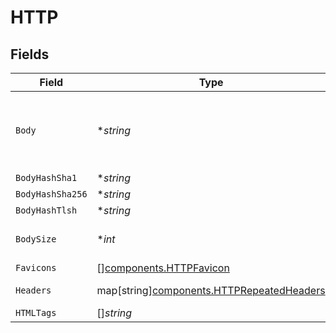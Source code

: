 # HTTP


## Fields

| Field                                                                                                                                 | Type                                                                                                                                  | Required                                                                                                                              | Description                                                                                                                           |
| ------------------------------------------------------------------------------------------------------------------------------------- | ------------------------------------------------------------------------------------------------------------------------------------- | ------------------------------------------------------------------------------------------------------------------------------------- | ------------------------------------------------------------------------------------------------------------------------------------- |
| `Body`                                                                                                                                | **string*                                                                                                                             | :heavy_minus_sign:                                                                                                                    | The body of the HTTP response. For hosts without a name, the first 64KB are available. For hosts with a name, only 6KB are available. |
| `BodyHashSha1`                                                                                                                        | **string*                                                                                                                             | :heavy_minus_sign:                                                                                                                    | N/A                                                                                                                                   |
| `BodyHashSha256`                                                                                                                      | **string*                                                                                                                             | :heavy_minus_sign:                                                                                                                    | N/A                                                                                                                                   |
| `BodyHashTlsh`                                                                                                                        | **string*                                                                                                                             | :heavy_minus_sign:                                                                                                                    | N/A                                                                                                                                   |
| `BodySize`                                                                                                                            | **int*                                                                                                                                | :heavy_minus_sign:                                                                                                                    | The length, in bytes, of services.http.response.body; at most, 64KB.                                                                  |
| `Favicons`                                                                                                                            | [][components.HTTPFavicon](../../models/components/httpfavicon.md)                                                                    | :heavy_minus_sign:                                                                                                                    | N/A                                                                                                                                   |
| `Headers`                                                                                                                             | map[string][components.HTTPRepeatedHeaders](../../models/components/httprepeatedheaders.md)                                           | :heavy_minus_sign:                                                                                                                    | The key-value header pairs included in the response.                                                                                  |
| `HTMLTags`                                                                                                                            | []*string*                                                                                                                            | :heavy_minus_sign:                                                                                                                    | A list of the <title> and <meta> tags from services.http.response.body.                                                               |
| `HTMLTitle`                                                                                                                           | **string*                                                                                                                             | :heavy_minus_sign:                                                                                                                    | The title of the HTML page: the inner contents of the <title> tag in the response body, if present.                                   |
| `Protocol`                                                                                                                            | **string*                                                                                                                             | :heavy_minus_sign:                                                                                                                    | The protocol field of the response, which includes the claimed HTTP version number.                                                   |
| `StatusCode`                                                                                                                          | **int*                                                                                                                                | :heavy_minus_sign:                                                                                                                    | A 3-digit integer result code indicating the result of the services.http.request.                                                     |
| `StatusReason`                                                                                                                        | **string*                                                                                                                             | :heavy_minus_sign:                                                                                                                    | A human-readable phrase describing the status code.                                                                                   |
| `SupportedVersions`                                                                                                                   | []*string*                                                                                                                            | :heavy_minus_sign:                                                                                                                    | N/A                                                                                                                                   |
| `URI`                                                                                                                                 | **string*                                                                                                                             | :heavy_minus_sign:                                                                                                                    | The full path used to make the request, which includes the scheme, host, port (when non-standard), and endpoint.                      |
